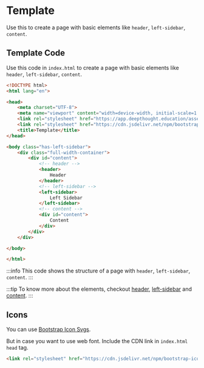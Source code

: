 # Template

Use this to create a page with basic elements like `header`, `left-sidebar`, `content`.

## Template Code

Use this code in `index.html` to create a page with basic elements like `header`, `left-sidebar`, `content`.

```html
<!DOCTYPE html>
<html lang="en">

<head>
    <meta charset="UTF-8">
    <meta name="viewport" content="width=device-width, initial-scale=1.0">
    <link rel="stylesheet" href="https://app.deepthought.education/assets/styles.css">
    <link rel="stylesheet" href="https://cdn.jsdelivr.net/npm/bootstrap@5.1.3/dist/css/bootstrap.min.css">
    <title>Template</title>
</head>

<body class="has-left-sidebar">
    <div class="full-width-container">
        <div id="content">
            <!-- header -->
            <header>
                Header
            </header>
            <!-- left-sidebar -->
            <left-sidebar>
                Left Sidebar
            </left-sidebar>
            <!-- content -->
            <div id="content">
                Content
            </div>
        </div>
    </div>

</body>

</html>
```

:::info
This code shows the structure of a page with `header`, `left-sidebar`, `content`.
:::

:::tip
To know more about the elements, checkout [header](../guide/header), [left-sidebar](../guide/left-sidebar) and [content](../guide/content).
:::

## Icons

You can use [Bootstrap Icon Svgs](https://icons.getbootstrap.com/).

But in case you want to use web font. Include the CDN link in `index.html` `head` tag.

```html
<link rel="stylesheet" href="https://cdn.jsdelivr.net/npm/bootstrap-icons@1.10.5/font/bootstrap-icons.css">
```
